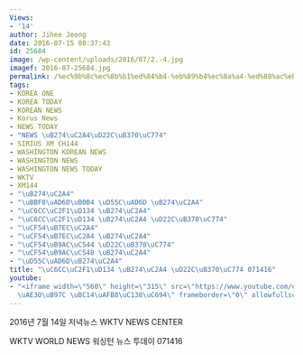 ```yaml
---
Views:
- '14'
author: Jihee Jeong
date: 2016-07-15 08:37:43
id: 25684
image: /wp-content/uploads/2016/07/2.-4.jpg
imagef: 2016-07-25684.jpg
permalink: /%ec%9b%8c%ec%8b%b1%ed%84%b4-%eb%89%b4%ec%8a%a4-%ed%88%ac%eb%8d%b0%ec%9d%b4-071416/
tags:
- KOREA ONE
- KOREA TODAY
- KOREAN NEWS
- Korus News
- NEWS TODAY
- "NEWS \uB274\uC2A4\uD22C\uB370\uC774"
- SIRIUS XM CH144
- WASHINGTON KOREAN NEWS
- WASHINGTON NEWS
- WASHINGTON NEWS TODAY
- WKTV
- XM144
- "\uB274\uC2A4"
- "\uBBF8\uAD6D\uB0B4 \uD55C\uAD6D \uB274\uC2A4"
- "\uC6CC\uC2F1\uD134 \uB274\uC2A4"
- "\uC6CC\uC2F1\uD134 \uB274\uC2A4 \uD22C\uB370\uC774"
- "\uCF54\uB7EC\uC2A4"
- "\uCF54\uB7EC\uC2A4 \uB274\uC2A4"
- "\uCF54\uB9AC\uC544 \uD22C\uB370\uC774"
- "\uCF54\uB9AC\uC548 \uB274\uC2A4"
- "\uD55C\uAD6D\uB274\uC2A4"
title: "\uC6CC\uC2F1\uD134 \uB274\uC2A4 \uD22C\uB370\uC774 071416"
youtube:
- "<iframe width=\"560\" height=\"315\" src=\"https://www.youtube.com/embed/\uC5EC\
  \uAE30\uB97C \uBC14\uAFB8\uC138\uC694\" frameborder=\"0\" allowfullscreen></iframe>"
---
```


2016년 7월 14일 저녁뉴스 WKTV NEWS CENTER
  
WKTV WORLD NEWS 워싱턴 뉴스 투데이 071416

&nbsp;

&nbsp;